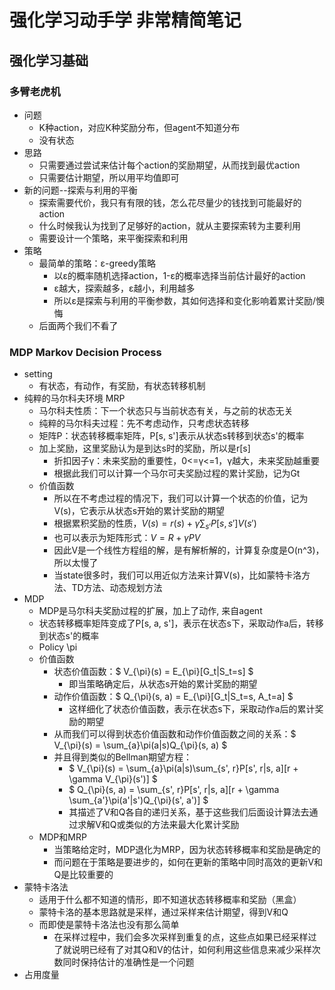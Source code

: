 # 强化学习动手学 非常精简笔记
## 强化学习基础
### 多臂老虎机 
- 问题
  - K种action，对应K种奖励分布，但agent不知道分布
  - 没有状态
- 思路
  - 只需要通过尝试来估计每个action的奖励期望，从而找到最优action
  - 只需要估计期望，所以用平均值即可
- 新的问题--探索与利用的平衡
  - 探索需要代价，我只有有限的钱，怎么花尽量少的钱找到可能最好的action
  - 什么时候我认为找到了足够好的action，就从主要探索转为主要利用
  - 需要设计一个策略，来平衡探索和利用
- 策略
  - 最简单的策略：ε-greedy策略
    - 以ε的概率随机选择action，1-ε的概率选择当前估计最好的action
    - ε越大，探索越多，ε越小，利用越多
    - 所以ε是探索与利用的平衡参数，其如何选择和变化影响着累计奖励/懊悔
  - 后面两个我们不看了
  
### MDP Markov Decision Process
- setting
  - 有状态，有动作，有奖励，有状态转移机制
- 纯粹的马尔科夫环境 MRP
  - 马尔科夫性质：下一个状态只与当前状态有关，与之前的状态无关
  - 纯粹的马尔科夫过程：先不考虑动作，只考虑状态转移
  - 矩阵P：状态转移概率矩阵，P[s, s']表示从状态s转移到状态s'的概率
  - 加上奖励，这里奖励认为是到达s时的奖励，所以是r[s]
    - 折扣因子γ：未来奖励的重要性，0<=γ<=1，γ越大，未来奖励越重要
    - 根据此我们可以计算一个马尔可夫奖励过程的累计奖励，记为Gt
  - 价值函数
    - 所以在不考虑过程的情况下，我们可以计算一个状态的价值，记为V(s)，它表示从状态s开始的累计奖励的期望
    - 根据累积奖励的性质，$V(s) = r(s) + \gamma \sum_{s'}P[s, s']V(s')$
    - 也可以表示为矩阵形式：$V = R + \gamma PV$
    - 因此V是一个线性方程组的解，是有解析解的，计算复杂度是O(n^3)，所以太慢了
    - 当state很多时，我们可以用近似方法来计算V(s)，比如蒙特卡洛方法、TD方法、动态规划方法
- MDP
  - MDP是马尔科夫奖励过程的扩展，加上了动作, 来自agent
  - 状态转移概率矩阵变成了P[s, a, s']，表示在状态s下，采取动作a后，转移到状态s'的概率
  - Policy \pi
  - 价值函数
    - 状态价值函数：$ V_{\pi}(s) = E_{\pi}[G_t|S_t=s] $
      - 即当策略确定后，从状态s开始的累计奖励的期望
    - 动作价值函数：$ Q_{\pi}(s, a) = E_{\pi}[G_t|S_t=s, A_t=a] $
      - 这样细化了状态价值函数，表示在状态s下，采取动作a后的累计奖励的期望
    - 从而我们可以得到状态价值函数和动作价值函数之间的关系：$ V_{\pi}(s) = \sum_{a}\pi(a|s)Q_{\pi}(s, a) $
    - 并且得到类似的Bellman期望方程：
      - $ V_{\pi}(s) = \sum_{a}\pi(a|s)\sum_{s', r}P[s', r|s, a][r + \gamma V_{\pi}(s')] $
      - $ Q_{\pi}(s, a) = \sum_{s', r}P[s', r|s, a][r + \gamma \sum_{a'}\pi(a'|s')Q_{\pi}(s', a')] $
      - 其描述了V和Q各自的递归关系，基于这些我们后面设计算法去通过求解V和Q或类似的方法来最大化累计奖励
  - MDP和MRP
    - 当策略给定时，MDP退化为MRP，因为状态转移概率和奖励是确定的
    - 而问题在于策略是要进步的，如何在更新的策略中同时高效的更新V和Q是比较重要的
- 蒙特卡洛法
  - 适用于什么都不知道的情形，即不知道状态转移概率和奖励（黑盒）
  - 蒙特卡洛的基本思路就是采样，通过采样来估计期望，得到V和Q
  - 而即使是蒙特卡洛法也没有那么简单
    - 在采样过程中，我们会多次采样到重复的点，这些点如果已经采样过了就说明已经有了对其Q和V的估计，如何利用这些信息来减少采样次数同时保持估计的准确性是一个问题
- 占用度量